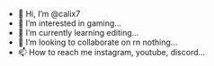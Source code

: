 - 👋 Hi, I’m @calix7
- 👀 I’m interested in gaming...
- 🌱 I’m currently learning editing...
- 💞️ I’m looking to collaborate on rn nothing...
- 📫 How to reach me instagram, youtube, discord...

<!---
calix7/calix7 is a ✨ special ✨ repository because its `README.md` (this file) appears on your GitHub profile.
You can click the Preview link to take a look at your changes.
--->
